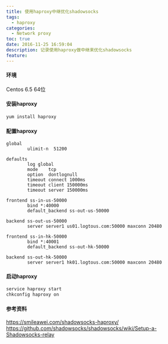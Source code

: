 ```yaml
---
title: 使用haproxy中继优化shadowsocks
tags:
  - haproxy
categories:
  - Network proxy
toc: true
date: 2016-11-25 16:59:04
description: 记录使用haproxy做中继来优化shadowsocks
feature:
---
```


#### 环境
Centos 6.5 64位

#### 安装haproxy
``` bash
yum install haproxy
```

#### 配置haproxy
```
global
        ulimit-n  51200

defaults
        log global
        mode    tcp
        option  dontlognull
        timeout connect 1000ms
        timeout client 150000ms
        timeout server 150000ms

frontend ss-in-us-50000
        bind *:40000
        default_backend ss-out-us-50000

backend ss-out-us-50000
        server server1 us01.logtous.com:50000 maxconn 20480

frontend ss-in-hk-50000
        bind *:40001
        default_backend ss-out-hk-50000

backend ss-out-hk-50000
        server server1 hk01.logtous.com:50000 maxconn 20480
```
<!-- more -->
#### 启动haproxy
``` bash
service haproxy start
chkconfig haproxy on
```

#### 参考资料
https://smileawei.com/shadowsocks-haproxy/
https://github.com/shadowsocks/shadowsocks/wiki/Setup-a-Shadowsocks-relay

